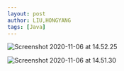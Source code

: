 ```yaml
---
layout: post
author: LIU,HONGYANG
tags: [Java]
---
```








![Screenshot 2020-11-06 at 14.52.25](https://tva1.sinaimg.cn/large/008eGmZEgy1gn76v4p6xlj316y0g4ju9.jpg)





![Screenshot 2020-11-06 at 14.51.30](https://tva1.sinaimg.cn/large/008eGmZEgy1gn76v0jevfj316i0s8q8y.jpg)